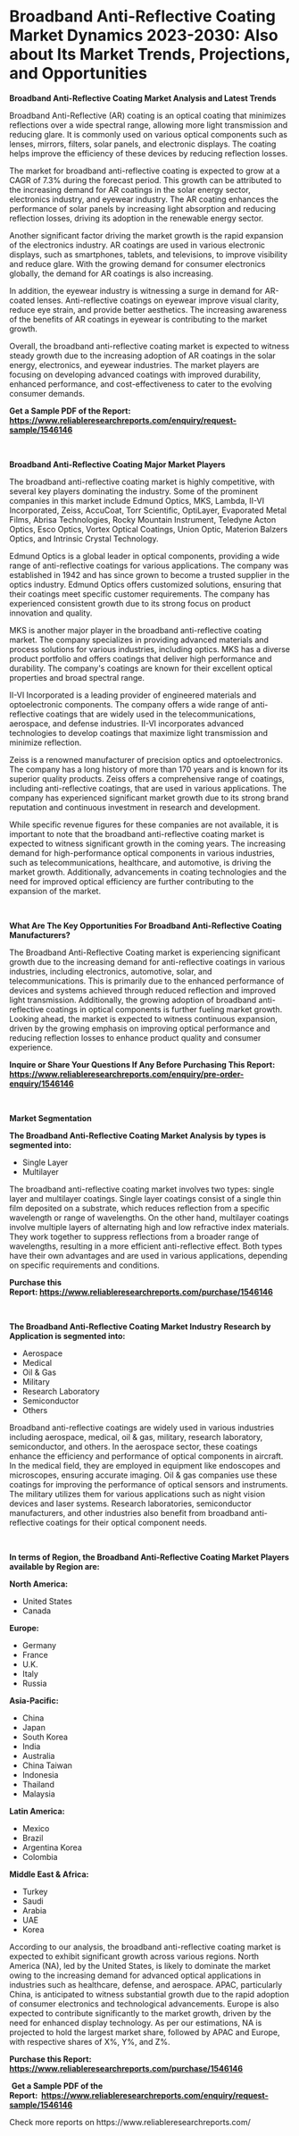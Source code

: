 <p><h1>Broadband Anti-Reflective Coating Market Dynamics 2023-2030: Also about Its Market Trends, Projections, and Opportunities</h1></p><p><strong>Broadband Anti-Reflective Coating Market Analysis and Latest Trends</strong></p>
<p><p>Broadband Anti-Reflective (AR) coating is an optical coating that minimizes reflections over a wide spectral range, allowing more light transmission and reducing glare. It is commonly used on various optical components such as lenses, mirrors, filters, solar panels, and electronic displays. The coating helps improve the efficiency of these devices by reducing reflection losses.</p><p>The market for broadband anti-reflective coating is expected to grow at a CAGR of 7.3% during the forecast period. This growth can be attributed to the increasing demand for AR coatings in the solar energy sector, electronics industry, and eyewear industry. The AR coating enhances the performance of solar panels by increasing light absorption and reducing reflection losses, driving its adoption in the renewable energy sector.</p><p>Another significant factor driving the market growth is the rapid expansion of the electronics industry. AR coatings are used in various electronic displays, such as smartphones, tablets, and televisions, to improve visibility and reduce glare. With the growing demand for consumer electronics globally, the demand for AR coatings is also increasing.</p><p>In addition, the eyewear industry is witnessing a surge in demand for AR-coated lenses. Anti-reflective coatings on eyewear improve visual clarity, reduce eye strain, and provide better aesthetics. The increasing awareness of the benefits of AR coatings in eyewear is contributing to the market growth.</p><p>Overall, the broadband anti-reflective coating market is expected to witness steady growth due to the increasing adoption of AR coatings in the solar energy, electronics, and eyewear industries. The market players are focusing on developing advanced coatings with improved durability, enhanced performance, and cost-effectiveness to cater to the evolving consumer demands.</p></p>
<p><strong>Get a Sample PDF of the Report:&nbsp; <a href="https://www.reliableresearchreports.com/enquiry/request-sample/1546146">https://www.reliableresearchreports.com/enquiry/request-sample/1546146</a></strong></p>
<p>&nbsp;</p>
<p><strong>Broadband Anti-Reflective Coating Major Market Players</strong></p>
<p><p>The broadband anti-reflective coating market is highly competitive, with several key players dominating the industry. Some of the prominent companies in this market include Edmund Optics, MKS, Lambda, II-VI Incorporated, Zeiss, AccuCoat, Torr Scientific, OptiLayer, Evaporated Metal Films, Abrisa Technologies, Rocky Mountain Instrument, Teledyne Acton Optics, Esco Optics, Vortex Optical Coatings, Union Optic, Materion Balzers Optics, and Intrinsic Crystal Technology.</p><p>Edmund Optics is a global leader in optical components, providing a wide range of anti-reflective coatings for various applications. The company was established in 1942 and has since grown to become a trusted supplier in the optics industry. Edmund Optics offers customized solutions, ensuring that their coatings meet specific customer requirements. The company has experienced consistent growth due to its strong focus on product innovation and quality.</p><p>MKS is another major player in the broadband anti-reflective coating market. The company specializes in providing advanced materials and process solutions for various industries, including optics. MKS has a diverse product portfolio and offers coatings that deliver high performance and durability. The company's coatings are known for their excellent optical properties and broad spectral range.</p><p>II-VI Incorporated is a leading provider of engineered materials and optoelectronic components. The company offers a wide range of anti-reflective coatings that are widely used in the telecommunications, aerospace, and defense industries. II-VI incorporates advanced technologies to develop coatings that maximize light transmission and minimize reflection.</p><p>Zeiss is a renowned manufacturer of precision optics and optoelectronics. The company has a long history of more than 170 years and is known for its superior quality products. Zeiss offers a comprehensive range of coatings, including anti-reflective coatings, that are used in various applications. The company has experienced significant market growth due to its strong brand reputation and continuous investment in research and development.</p><p>While specific revenue figures for these companies are not available, it is important to note that the broadband anti-reflective coating market is expected to witness significant growth in the coming years. The increasing demand for high-performance optical components in various industries, such as telecommunications, healthcare, and automotive, is driving the market growth. Additionally, advancements in coating technologies and the need for improved optical efficiency are further contributing to the expansion of the market.</p></p>
<p>&nbsp;</p>
<p><strong>What Are The Key Opportunities For Broadband Anti-Reflective Coating Manufacturers?</strong></p>
<p><p>The Broadband Anti-Reflective Coating market is experiencing significant growth due to the increasing demand for anti-reflective coatings in various industries, including electronics, automotive, solar, and telecommunications. This is primarily due to the enhanced performance of devices and systems achieved through reduced reflection and improved light transmission. Additionally, the growing adoption of broadband anti-reflective coatings in optical components is further fueling market growth. Looking ahead, the market is expected to witness continuous expansion, driven by the growing emphasis on improving optical performance and reducing reflection losses to enhance product quality and consumer experience.</p></p>
<p><strong>Inquire or Share Your Questions If Any Before Purchasing This Report: <a href="https://www.reliableresearchreports.com/enquiry/pre-order-enquiry/1546146">https://www.reliableresearchreports.com/enquiry/pre-order-enquiry/1546146</a></strong></p>
<p>&nbsp;</p>
<p><strong>Market Segmentation</strong></p>
<p><strong>The Broadband Anti-Reflective Coating Market Analysis by types is segmented into:</strong></p>
<p><ul><li>Single Layer</li><li>Multilayer</li></ul></p>
<p><p>The broadband anti-reflective coating market involves two types: single layer and multilayer coatings. Single layer coatings consist of a single thin film deposited on a substrate, which reduces reflection from a specific wavelength or range of wavelengths. On the other hand, multilayer coatings involve multiple layers of alternating high and low refractive index materials. They work together to suppress reflections from a broader range of wavelengths, resulting in a more efficient anti-reflective effect. Both types have their own advantages and are used in various applications, depending on specific requirements and conditions.</p></p>
<p><strong>Purchase this Report:&nbsp;<a href="https://www.reliableresearchreports.com/purchase/1546146">https://www.reliableresearchreports.com/purchase/1546146</a></strong></p>
<p>&nbsp;</p>
<p><strong>The Broadband Anti-Reflective Coating Market Industry Research by Application is segmented into:</strong></p>
<p><ul><li>Aerospace</li><li>Medical</li><li>Oil & Gas</li><li>Military</li><li>Research Laboratory</li><li>Semiconductor</li><li>Others</li></ul></p>
<p><p>Broadband anti-reflective coatings are widely used in various industries including aerospace, medical, oil & gas, military, research laboratory, semiconductor, and others. In the aerospace sector, these coatings enhance the efficiency and performance of optical components in aircraft. In the medical field, they are employed in equipment like endoscopes and microscopes, ensuring accurate imaging. Oil & gas companies use these coatings for improving the performance of optical sensors and instruments. The military utilizes them for various applications such as night vision devices and laser systems. Research laboratories, semiconductor manufacturers, and other industries also benefit from broadband anti-reflective coatings for their optical component needs.</p></p>
<p>&nbsp;</p>
<p><strong>In terms of Region, the Broadband Anti-Reflective Coating Market Players available by Region are:</strong></p>
<p>
    <p> <strong> North America: </strong>
        <ul>
            <li>United States</li>
            <li>Canada</li>
        </ul>
        </p> 
    <p> <strong> Europe: </strong>
        <ul>
            <li>Germany</li>
            <li>France</li>
            <li>U.K.</li>
            <li>Italy</li>
            <li>Russia</li>
        </ul>
        </p> 
    <p> <strong> Asia-Pacific: </strong>
        <ul>
            <li>China</li>
            <li>Japan</li>
            <li>South Korea</li>
            <li>India</li>
            <li>Australia</li>
            <li>China Taiwan</li>
            <li>Indonesia</li>
            <li>Thailand</li>
            <li>Malaysia</li>
        </ul>
        </p> 
    <p> <strong> Latin America: </strong>
        <ul>
            <li>Mexico</li>
            <li>Brazil</li>
            <li>Argentina Korea</li>
            <li>Colombia</li>
        </ul>
        </p> 
    <p> <strong> Middle East & Africa: </strong>
        <ul>
            <li>Turkey</li>
            <li>Saudi</li>
            <li>Arabia</li>
            <li>UAE</li>
            <li>Korea</li>
        </ul>
    </p>
    </p>
<p><p>According to our analysis, the broadband anti-reflective coating market is expected to exhibit significant growth across various regions. North America (NA), led by the United States, is likely to dominate the market owing to the increasing demand for advanced optical applications in industries such as healthcare, defense, and aerospace. APAC, particularly China, is anticipated to witness substantial growth due to the rapid adoption of consumer electronics and technological advancements. Europe is also expected to contribute significantly to the market growth, driven by the need for enhanced display technology. As per our estimations, NA is projected to hold the largest market share, followed by APAC and Europe, with respective shares of X%, Y%, and Z%.</p></p>
<p><strong>Purchase this Report: <a href="https://www.reliableresearchreports.com/purchase/1546146">https://www.reliableresearchreports.com/purchase/1546146</a></strong></p>
<p>&nbsp;<strong>Get a Sample PDF of the Report:&nbsp;&nbsp;<a href="https://www.reliableresearchreports.com/enquiry/request-sample/1546146">https://www.reliableresearchreports.com/enquiry/request-sample/1546146</a></strong></p>
<p><strong></strong></p>
<p>Check more reports on https://www.reliableresearchreports.com/</p>